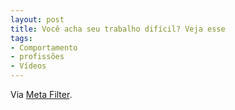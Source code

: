 ```yaml
---
layout: post
title: Você acha seu trabalho difícil? Veja esse
tags:
- Comportamento
- profissões
- Vídeos
---
```


Via [Meta Filter](http://www.metafilter.com/116523/Its-the-same-way-Michelangelo-did-the-Sistine-Chapel-Theres-no-easy-way-to-do-it).
